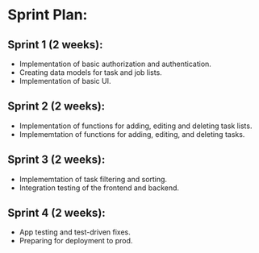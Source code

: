 # Sprint Plan:
## Sprint 1 (2 weeks):
- Implementation of basic authorization and authentication. 
- Creating data models for task and job lists.
- Implementation of basic UI. 

## Sprint 2 (2 weeks):
- Implementation of functions for adding, editing and deleting task lists. 
- Implememtation of functions for adding, editing, and deleting tasks. 

## Sprint 3 (2 weeks):
-  Implememtation of task filtering and sorting. 
-  Integration testing of the frontend and backend. 
  
## Sprint 4 (2 weeks):
- App testing and test-driven fixes. 
- Preparing for deployment to prod.  